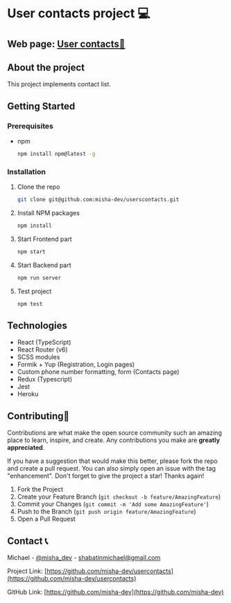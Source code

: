 # User contacts project :computer:

## Web page: [User contacts:link:](https://usercontacts.herokuapp.com/)

## About the project

This project implements contact list.

## Getting Started

### Prerequisites

- npm
  ```sh
  npm install npm@latest -g
  ```

### Installation

1. Clone the repo
   ```sh
   git clone git@github.com:misha-dev/userscontacts.git
   ```
2. Install NPM packages
   ```sh
   npm install
   ```
3. Start Frontend part
   ```sh
   npm start
   ```
4. Start Backend part
   ```sh
   npm run server
   ```
5. Test project
   ```sh
   npm test
   ```

## Technologies

- React (TypeScript)
- React Router (v6)
- SCSS modules
- Formik + Yup (Registration, Login pages)
- Custom phone number formatting, form (Contacts page)
- Redux (Typescript)
- Jest
- Heroku

## Contributing:star2:

Contributions are what make the open source community such an amazing place to learn, inspire, and create. Any contributions you make are **greatly appreciated**.

If you have a suggestion that would make this better, please fork the repo and create a pull request. You can also simply open an issue with the tag "enhancement".
Don't forget to give the project a star! Thanks again!

1. Fork the Project
2. Create your Feature Branch (`git checkout -b feature/AmazingFeature`)
3. Commit your Changes (`git commit -m 'Add some AmazingFeature'`)
4. Push to the Branch (`git push origin feature/AmazingFeature`)
5. Open a Pull Request

## Contact :telephone_receiver:

Michael - [@misha_dev](https://t.me/misha_dev) - shabatinmichael@gmail.com

Project Link: [https://github.com/misha-dev/usercontacts](https://github.com/misha-dev/usercontacts)

GitHub Link: [https://github.com/misha-dev](https://github.com/misha-dev)
